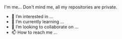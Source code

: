 I'm me... Don't mind me, all my repositories are private.
- 👀 I’m interested in ...
- 🌱 I’m currently learning ...
- 💞️ I’m looking to collaborate on ...
- 📫 How to reach me ...

<!---
Roteemy/Roteemy is a ✨ special ✨ repository because its `README.md` (this file) appears on your GitHub profile.
You can click the Preview link to take a look at your changes.
--->
